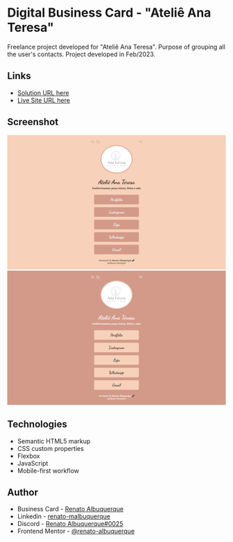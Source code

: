 # Digital Business Card - "Ateliê Ana Teresa"

Freelance project developed for "Ateliê Ana Teresa". Purpose of grouping all the user's contacts. Project developed in Feb/2023.

## Links

- [Solution URL here](https://github.com/renato-albuquerque/atcss-contacts)
- [Live Site URL here](https://cartaodevisita-atelieanateresa.vercel.app/)

## Screenshot

![screenshot](images/screencapture1.png)
![screenshot](images/screencapture2.png)

## Technologies

- Semantic HTML5 markup
- CSS custom properties
- Flexbox
- JavaScript
- Mobile-first workflow

## Author

- Business Card - [Renato Albuquerque](https://portfolio-renatoalbuquerque.vercel.app/)
- Linkedin - [renato-malbuquerque](https://www.linkedin.com/in/renato-malbuquerque/)
- Discord - [Renato Albuquerque#0025](https://discordapp.com/users/992621595547938837)
- Frontend Mentor - [@renato-albuquerque](https://www.frontendmentor.io/profile/renato-albuquerque)